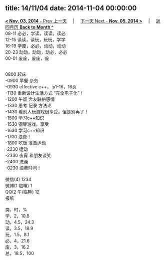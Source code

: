 title: 14/11/04
date: 2014-11-04 00:00:00
---
[**< Nov. 03, 2014** - Prev 上一天](/lifelogs/2014/11/d03.html) &nbsp; &nbsp; | &nbsp; &nbsp; [下一天 Next - **Nov. 05, 2014 >**](/lifelogs/2014/11/d05.html) &nbsp; &nbsp; |  &nbsp; &nbsp; [返回月历 **Back to Month ^**](/lifelogs/2014/11/index.html)
<br/>08-11 必必，学读，读读，读必<br/>12-15 读读，读玩，玩玩，学学<br/>16-19 学废，必必，动动，动动<br/>20-23 动动，动动，动必，必必<br/>00-01 废废，废废，废<div><br/></div>0800 起床<br/>-0900 早餐 杂务<br/>-0930 effective c++， p1-16，16页<br/>-1130 重新设计生活方式 “完全电子化”！<br/>-1200 午饭 舍友联络感情<br/>-1330 思考 记录 方法论<br/>-1430 看别人玩游戏很享受，但是别再了！<br/>-1500 学习c++知识<br/>-1530 钢琴游戏，享受<br/>-1630 学习c++知识<br/>-1700 浪费！<br/>-1800 吃饭 准备运动<br/>-2230 运动<br/>-2330 夜宵 和朋友谈笑<br/>-2400 洗澡<br/>-0230 浪费时间！<div><br/></div>微信(4) 1234<br/>微博(1 临睡) 1<br/>QQ(2 午/临睡) 12<br/>报纸<div><br/></div>类，时，%<br/>学，2，10.8<br/>动，4.5，24.3<br/>读，3.5，18.9<br/>玩，1.5，8.1<br/>必，4，21.6<br/>废，3，16.2<br/>总，18.5，100</div>